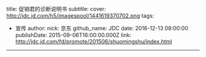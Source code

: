 title: 促销君的诊断说明书
subtitle: 
cover: http://jdc.jd.com/h5/imagespool/1441619370702.png
tags:
  - 宣传
author:
  nick: 京东
  github_name: JDC
date: 2016-12-13 08:00:00
publishDate: 2015-09-06T16:00:00.000Z
link: http://jdc.jd.com/fd/promote/201506/shuomingshu/index.html

---